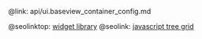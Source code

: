 @link: api/ui.baseview_container_config.md

@seolinktop: [widget library](https://webix.com)
@seolink: [javascript tree grid](https://webix.com/widget/treetable/)